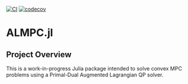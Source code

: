 [![CI](https://github.com/itsahmedkhalil/ALMPC.jl/actions/workflows/CI.yml/badge.svg?branch=codecov)](https://github.com/itsahmedkhalil/ALMPC.jl/actions/workflows/CI.yml)
[![codecov](https://codecov.io/gh/itsahmedkhalil/ALMPC.jl/branch/main/graph/badge.svg?token=QVT2BL4QDR)](https://codecov.io/gh/itsahmedkhalil/ALMPC.jl)
# ALMPC.jl

## Project Overview

This is a work-in-progress Julia package intended to solve convex MPC problems using a Primal-Dual Augmented Lagrangian QP solver.
